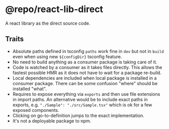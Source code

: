 # @repo/react-lib-direct

A react library as the direct source code.

## Traits

* Absolute paths defined in tsconfig `paths` work fine in `dev` but not in `build` even when using new `${configDir}` tsconfig feature.
* No need to build anything as a consumer package is taking care of it.
* Code is watched by a consumer as it takes files directly. This allows the fastest possible HMR as it does not have to wait for a package re-build.
* Local dependencies are included when local package is installed in a consumer package. There can be some confusion "where" should be installed "what".
* Requires to expose everything via `exports` and then use file extensions in import paths. An alternative would be to include exact paths in exports, e.g. `"./Sample": "./src/Sample.tsx"` which is ok for a few exposed components.
* Clicking on go-to-definition jumps to the exact implementation.
* It's not a deployable package to npm.